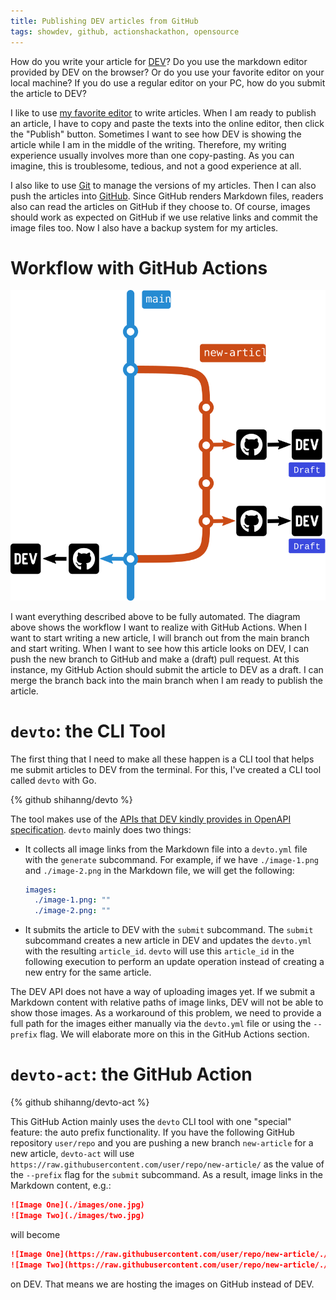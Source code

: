 ```yaml
---
title: Publishing DEV articles from GitHub
tags: showdev, github, actionshackathon, opensource
---
```


How do you write your article for [DEV](https://dev.to/)? Do you use the markdown editor provided by DEV on the browser? Or do you use your favorite editor on your local machine? If you do use a regular editor on your PC, how do you submit the article to DEV?

I like to use [my favorite editor](https://neovim.io/) to write articles. When I am ready to publish an article, I have to copy and paste the texts into the online editor, then click the "Publish" button. Sometimes I want to see how DEV is showing the article while I am in the middle of the writing. Therefore, my writing experience usually involves more than one copy-pasting. As you can imagine, this is troublesome, tedious, and not a good experience at all.

I also like to use [Git](https://git-scm.com/) to manage the versions of my articles. Then I can also push the articles into [GitHub](https://github.com). Since GitHub renders Markdown files, readers also can read the articles on GitHub if they choose to. Of course, images should work as expected on GitHub if we use relative links and commit the image files too. Now I also have a backup system for my articles.

# Workflow with GitHub Actions

![Flow of submitting article to DEV from GitHub](./images/dev_submission_flow.svg)

I want everything described above to be fully automated. The diagram above shows the workflow I want to realize with GitHub Actions. When I want to start writing a new article, I will branch out from the main branch and start writing. When I want to see how this article looks on DEV, I can push the new branch to GitHub and make a (draft) pull request. At this instance, my GitHub Action should submit the article to DEV as a draft. I can merge the branch back into the main branch when I am ready to publish the article.

# `devto`: the CLI Tool

The first thing that I need to make all these happen is a CLI tool that helps me submit articles to DEV from the terminal. For this, I've created a CLI tool called `devto` with Go.

{% github shihanng/devto %}

The tool makes use of the [APIs that DEV kindly provides in OpenAPI specification](https://docs.dev.to/api/). `devto` mainly does two things:

- It collects all image links from the Markdown file into a `devto.yml` file with the `generate` subcommand. For example, if we have `./image-1.png` and `./image-2.png` in the Markdown file, we will get the following:
  ```yml
  images:
    ./image-1.png: ""
    ./image-2.png: ""
  ```
- It submits the article to DEV with the `submit` subcommand. The `submit` subcommand creates a new article in DEV and updates the `devto.yml` with the resulting `article_id`. `devto` will use this `article_id` in the following execution to perform an update operation instead of creating a new entry for the same article.

The DEV API does not have a way of uploading images yet. If we submit a Markdown content with relative paths of image links, DEV will not be able to show those images. As a workaround of this problem, we need to provide a full path for the images either manually via the `devto.yml` file or using the `--prefix` flag. We will elaborate more on this in the GitHub Actions section.

# `devto-act`: the GitHub Action

{% github shihanng/devto-act %}

This GitHub Action mainly uses the `devto` CLI tool with one "special" feature: the auto prefix functionality. If you have the following GitHub repository `user/repo` and you are pushing a new branch `new-article` for a new article, `devto-act` will use `https://raw.githubusercontent.com/user/repo/new-article/` as the value of the `--prefix` flag for the `submit` subcommand. As a result, image links in the Markdown content, e.g.:

```md
![Image One](./images/one.jpg)
![Image Two](./images/two.jpg)
```

will become

```md
![Image One](https://raw.githubusercontent.com/user/repo/new-article/./images/one.jpg)
![Image Two](https://raw.githubusercontent.com/user/repo/new-article/./images/two.jpg)
```

on DEV. That means we are hosting the images on GitHub instead of DEV.
